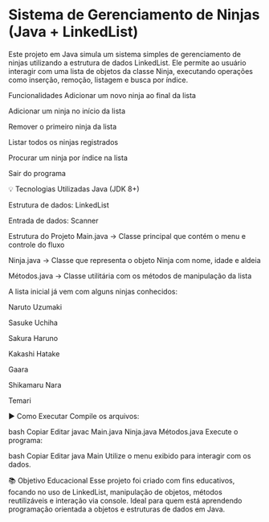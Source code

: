 ﻿# Sistema de Gerenciamento de Ninjas (Java + LinkedList)
Este projeto em Java simula um sistema simples de gerenciamento de ninjas utilizando a estrutura de dados LinkedList. Ele permite ao usuário interagir com uma lista de objetos da classe Ninja, executando operações como inserção, remoção, listagem e busca por índice.

Funcionalidades
Adicionar um novo ninja ao final da lista

Adicionar um ninja no início da lista

Remover o primeiro ninja da lista

Listar todos os ninjas registrados

Procurar um ninja por índice na lista

Sair do programa

💡 Tecnologias Utilizadas
Java (JDK 8+)

Estrutura de dados: LinkedList

Entrada de dados: Scanner

Estrutura do Projeto
Main.java → Classe principal que contém o menu e controle do fluxo

Ninja.java → Classe que representa o objeto Ninja com nome, idade e aldeia

Métodos.java → Classe utilitária com os métodos de manipulação da lista


A lista inicial já vem com alguns ninjas conhecidos:

Naruto Uzumaki

Sasuke Uchiha

Sakura Haruno

Kakashi Hatake

Gaara

Shikamaru Nara

Temari

▶️ Como Executar
Compile os arquivos:

bash
Copiar
Editar
javac Main.java Ninja.java Métodos.java
Execute o programa:

bash
Copiar
Editar
java Main
Utilize o menu exibido para interagir com os dados.

📚 Objetivo Educacional
Esse projeto foi criado com fins educativos, focando no uso de LinkedList, manipulação de objetos, métodos reutilizáveis e interação via console. Ideal para quem está aprendendo programação orientada a objetos e estruturas de dados em Java.
